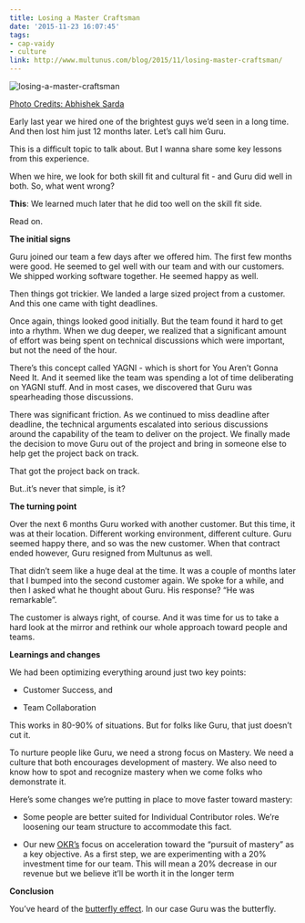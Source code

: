 ```yaml
---
title: Losing a Master Craftsman
date: '2015-11-23 16:07:45'
tags:
- cap-vaidy
- culture
link: http://www.multunus.com/blog/2015/11/losing-master-craftsman/
---
```


![losing-a-master-craftsman](http://www.multunus.com/wp-content/uploads/2015/11/4385681932_5c5c9a578b_o.jpg)

[Photo Credits: Abhishek Sarda](https://www.flickr.com/photos/reallynuts/)

Early last year we hired one of the brightest guys we’d seen in a long time. And then lost him just 12 months later. Let’s call him Guru.

This is a difficult topic to talk about. But I wanna share some key lessons from this experience.

When we hire, we look for both skill fit and cultural fit - and Guru did well in both. So, what went wrong?


**This**: We learned much later that he did too well on the skill fit side.

Read on.


**The initial signs**


Guru joined our team a few days after we offered him. The first few months were good. He seemed to gel well with our team and with our customers. We shipped working software together. He seemed happy as well.

Then things got trickier. We landed a large sized project from a customer. And this one came with tight deadlines.

Once again, things looked good initially. But the team found it hard to get into a rhythm. When we dug deeper, we realized that a significant amount of effort was being spent on technical discussions which were important, but not the need of the hour.

There’s this concept called YAGNI - which is short for You Aren’t Gonna Need It. And it seemed like the team was spending a lot of time deliberating on YAGNI stuff. And in most cases, we discovered that Guru was spearheading those discussions.

There was significant friction. As we continued to miss deadline after deadline, the technical arguments escalated into serious discussions around the capability of the team to deliver on the project. We finally made the decision to move Guru out of the project and bring in someone else to help get the project back on track.

That got the project back on track.

But..it’s never that simple, is it?


**The turning point**


Over the next 6 months Guru worked with another customer. But this time, it was at their location. Different working environment, different culture. Guru seemed happy there, and so was the new customer. When that contract ended however, Guru resigned from Multunus as well.

That didn’t seem like a huge deal at the time. It was a couple of months later that I bumped into the second customer again. We spoke for a while, and then I asked what he thought about Guru. His response? “He was remarkable”.

The customer is always right, of course. And it was time for us to take a hard look at the mirror and rethink our whole approach toward people and teams.


**Learnings and changes**


We had been optimizing everything around just two key points:


* Customer Success, and

    
* Team Collaboration

This works in 80-90% of situations. But for folks like Guru, that just doesn’t cut it.

To nurture people like Guru, we need a strong focus on Mastery. We need a culture that both encourages development of mastery. 
We also need to know how to spot and recognize mastery when we come folks who demonstrate it.

Here’s some changes we’re putting in place to move faster toward mastery:


* Some people are better suited for Individual Contributor roles. We’re loosening our team structure to accommodate this fact.

    
* Our new [OKR’s](https://weekdone.com/resources/objectives-key-results) focus on acceleration toward the “pursuit of mastery” as a key objective. As a first step, we are experimenting with a 20% investment time for our team. This will mean a 20% decrease in our revenue but we believe it’ll be worth it in the longer term


**Conclusion**


You’ve heard of the 
[butterfly effect](https://en.wikipedia.org/wiki/Butterfly_effect). In our case Guru was the butterfly.
